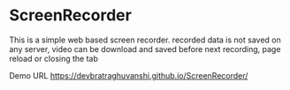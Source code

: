 # ScreenRecorder
This is a simple web based screen recorder. recorded data is not saved on any server, video can be download and saved before next recording, page reload or closing the tab

Demo URL
https://devbratraghuvanshi.github.io/ScreenRecorder/
